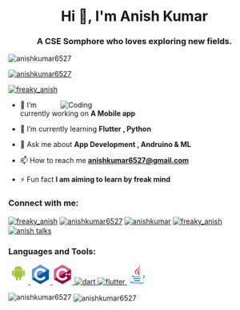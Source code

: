 <h1 align="center">Hi 👋, I'm Anish Kumar</h1>
<h3 align="center">A CSE Somphore who loves exploring new fields.</h3>

<p align="left"> <img src="https://komarev.com/ghpvc/?username=anishkumar6527&label=Profile%20views&color=0e75b6&style=flat" alt="anishkumar6527" /> </p>

<p align="left"> <a href="https://github.com/ryo-ma/github-profile-trophy"><img src="https://github-profile-trophy.vercel.app/?username=anishkumar6527" alt="anishkumar6527" /></a> </p>

<p align="left"> <a href="https://twitter.com/freaky_anish" target="blank"><img src="https://img.shields.io/twitter/follow/freaky_anish?logo=twitter&style=for-the-badge" alt="freaky_anish" /></a> </p>

<img align="right" alt="Coding" width="400" src="https://cdn.dribbble.com/users/264642.">

- 🔭 I’m currently working on **A Mobile app**

- 🌱 I’m currently learning **Flutter , Python**

- 💬 Ask me about **App Development , Andruino & ML**

- 📫 How to reach me **anishkumar6527@gmail.com**

- ⚡ Fun fact **I am aiming to learn by freak mind**

<h3 align="left">Connect with me:</h3>
<p align="left">
<a href="https://twitter.com/freaky_anish" target="blank"><img align="center" src="https://raw.githubusercontent.com/rahuldkjain/github-profile-readme-generator/master/src/images/icons/Social/twitter.svg" alt="freaky_anish" height="30" width="40" /></a>
<a href="https://linkedin.com/in/anishkumar6527" target="blank"><img align="center" src="https://raw.githubusercontent.com/rahuldkjain/github-profile-readme-generator/master/src/images/icons/Social/linked-in-alt.svg" alt="anishkumar6527" height="30" width="40" /></a>
<a href="https://stackoverflow.com/users/anishkumar" target="blank"><img align="center" src="https://raw.githubusercontent.com/rahuldkjain/github-profile-readme-generator/master/src/images/icons/Social/stack-overflow.svg" alt="anishkumar" height="30" width="40" /></a>
<a href="https://instagram.com/freaky_anish" target="blank"><img align="center" src="https://raw.githubusercontent.com/rahuldkjain/github-profile-readme-generator/master/src/images/icons/Social/instagram.svg" alt="freaky_anish" height="30" width="40" /></a>
<a href="https://www.youtube.com/c/anish talks" target="blank"><img align="center" src="https://raw.githubusercontent.com/rahuldkjain/github-profile-readme-generator/master/src/images/icons/Social/youtube.svg" alt="anish talks" height="30" width="40" /></a>
</p>

<h3 align="left">Languages and Tools:</h3>
<p align="left"> <a href="https://developer.android.com" target="_blank" rel="noreferrer"> <img src="https://raw.githubusercontent.com/devicons/devicon/master/icons/android/android-original-wordmark.svg" alt="android" width="40" height="40"/> </a> <a href="https://www.cprogramming.com/" target="_blank" rel="noreferrer"> <img src="https://raw.githubusercontent.com/devicons/devicon/master/icons/c/c-original.svg" alt="c" width="40" height="40"/> </a> <a href="https://www.w3schools.com/cpp/" target="_blank" rel="noreferrer"> <img src="https://raw.githubusercontent.com/devicons/devicon/master/icons/cplusplus/cplusplus-original.svg" alt="cplusplus" width="40" height="40"/> </a> <a href="https://dart.dev" target="_blank" rel="noreferrer"> <img src="https://www.vectorlogo.zone/logos/dartlang/dartlang-icon.svg" alt="dart" width="40" height="40"/> </a> <a href="https://flutter.dev" target="_blank" rel="noreferrer"> <img src="https://www.vectorlogo.zone/logos/flutterio/flutterio-icon.svg" alt="flutter" width="40" height="40"/> </a> <a href="https://www.java.com" target="_blank" rel="noreferrer"> <img src="https://raw.githubusercontent.com/devicons/devicon/master/icons/java/java-original.svg" alt="java" width="40" height="40"/> </a> </p>

<p><img align="left" src="https://github-readme-stats.vercel.app/api/top-langs?username=anishkumar6527&show_icons=true&locale=en&layout=compact" alt="anishkumar6527" /></p>

<p>&nbsp;<img align="center" src="https://github-readme-stats.vercel.app/api?username=anishkumar6527&show_icons=true&locale=en" alt="anishkumar6527" /></p>

